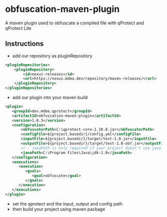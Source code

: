 
# obfuscation-maven-plugin
A maven plugin used to obfuscate a compiled file with qProtect and qProtect Lite

## Instructions
- add our repository as pluginRepository

```xml
<pluginRepositories>
    <pluginRepository>
        <id>nexus-releases</id>
        <url>https://nexus.mdma.dev/repository/maven-releases/</url>
    </pluginRepository>
</pluginRepositories>
```

 - add our plugin into your maven build

```xml
<plugin>
   <groupId>dev.mdma.qprotect</groupId>
   <artifactId>obfuscation-maven-plugin</artifactId>
   <version>1.0.3</version>
   <configuration>
       <obfuscatorPath>C:\qprotect-core-1.10.8.jar</obfuscatorPath>
       <configFile>${project.basedir}/config.yml</configFile>
       <inputFile>${project.basedir}/target/test-1.0.jar</inputFile>
       <outputFile>${project.basedir}/target/test-1.0-obf.jar</outputFile>
       <!-- javaPath is only required if your project doesn't use java 8-->
       <javaPath>C:\Program Files\Java\jdk-1.8</javaPath>
   </configuration>
   <executions>
      <execution>
         <goals>
            <goal>obfuscate</goal>
         </goals>
      </execution>
   </executions>
</plugin>
```
- set the qprotect and the input, output and config path
- then build your project using maven package



